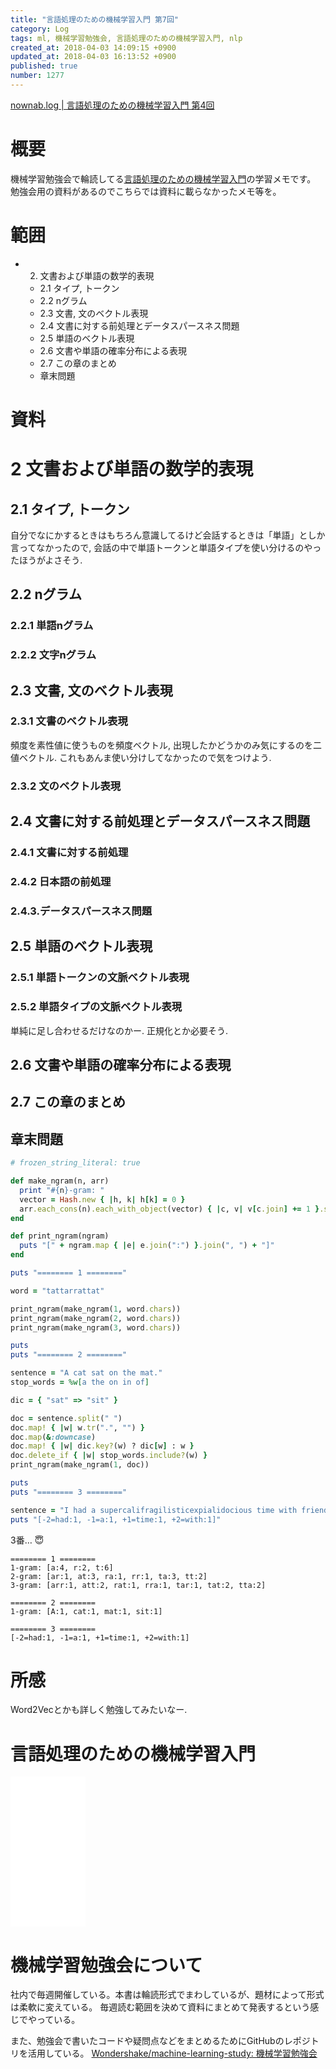 ```yaml
---
title: "言語処理のための機械学習入門 第7回"
category: Log
tags: ml, 機械学習勉強会, 言語処理のための機械学習入門, nlp
created_at: 2018-04-03 14:09:15 +0900
updated_at: 2018-04-03 16:13:52 +0900
published: true
number: 1277
---
```


[nownab.log | 言語処理のための機械学習入門 第4回](https://blog.nownabe.com/2018/03/14/1271.html)

# 概要
機械学習勉強会で輪読してる[言語処理のための機械学習入門](http://amzn.to/2BFQSee)の学習メモです。
勉強会用の資料があるのでこちらでは資料に載らなかったメモ等を。

# 範囲
* 2. 文書および単語の数学的表現
    * 2.1 タイプ, トークン
    * 2.2 nグラム
    * 2.3 文書, 文のベクトル表現
    * 2.4 文書に対する前処理とデータスパースネス問題
    * 2.5 単語のベクトル表現
    * 2.6 文書や単語の確率分布による表現
    * 2.7 この章のまとめ
    * 章末問題

# 資料

# 2 文書および単語の数学的表現

## 2.1 タイプ, トークン

自分でなにかするときはもちろん意識してるけど会話するときは「単語」としか言ってなかったので, 会話の中で単語トークンと単語タイプを使い分けるのやったほうがよさそう.

## 2.2 nグラム

### 2.2.1 単語nグラム

### 2.2.2 文字nグラム

## 2.3 文書, 文のベクトル表現

### 2.3.1 文書のベクトル表現

頻度を素性値に使うものを頻度ベクトル, 出現したかどうかのみ気にするのを二値ベクトル. これもあんま使い分けしてなかったので気をつけよう.

### 2.3.2 文のベクトル表現

## 2.4 文書に対する前処理とデータスパースネス問題

### 2.4.1 文書に対する前処理

### 2.4.2 日本語の前処理

### 2.4.3.データスパースネス問題

## 2.5 単語のベクトル表現

### 2.5.1 単語トークンの文脈ベクトル表現

### 2.5.2 単語タイプの文脈ベクトル表現

単純に足し合わせるだけなのかー. 正規化とか必要そう.

## 2.6 文書や単語の確率分布による表現

## 2.7 この章のまとめ

## 章末問題

```rb
# frozen_string_literal: true

def make_ngram(n, arr)
  print "#{n}-gram: "
  vector = Hash.new { |h, k| h[k] = 0 }
  arr.each_cons(n).each_with_object(vector) { |c, v| v[c.join] += 1 }.sort_by { |a| a[0] }
end

def print_ngram(ngram)
  puts "[" + ngram.map { |e| e.join(":") }.join(", ") + "]"
end

puts "======== 1 ========"

word = "tattarrattat"

print_ngram(make_ngram(1, word.chars))
print_ngram(make_ngram(2, word.chars))
print_ngram(make_ngram(3, word.chars))

puts
puts "======== 2 ========"

sentence = "A cat sat on the mat."
stop_words = %w[a the on in of]

dic = { "sat" => "sit" }

doc = sentence.split(" ")
doc.map! { |w| w.tr(".", "") }
doc.map(&:downcase)
doc.map! { |w| dic.key?(w) ? dic[w] : w }
doc.delete_if { |w| stop_words.include?(w) }
print_ngram(make_ngram(1, doc))

puts
puts "======== 3 ========"

sentence = "I had a supercalifragilisticexpialidocious time with friends."
puts "[-2=had:1, -1=a:1, +1=time:1, +2=with:1]"
```

3番… :innocent:

```
======== 1 ========
1-gram: [a:4, r:2, t:6]
2-gram: [ar:1, at:3, ra:1, rr:1, ta:3, tt:2]
3-gram: [arr:1, att:2, rat:1, rra:1, tar:1, tat:2, tta:2]

======== 2 ========
1-gram: [A:1, cat:1, mat:1, sit:1]

======== 3 ========
[-2=had:1, -1=a:1, +1=time:1, +2=with:1]
```

# 所感

Word2Vecとかも詳しく勉強してみたいなー.

# 言語処理のための機械学習入門
<iframe style="width:120px;height:240px;" marginwidth="0" marginheight="0" scrolling="no" frameborder="0" src="//rcm-fe.amazon-adsystem.com/e/cm?lt1=_blank&bc1=000000&IS2=1&bg1=FFFFFF&fc1=000000&lc1=0000FF&t=nownabe0c-22&o=9&p=8&l=as4&m=amazon&f=ifr&ref=as_ss_li_til&asins=4339027510&linkId=1c6291b86381f20d113796257356ef1b"></iframe>

# 機械学習勉強会について
社内で毎週開催している。本書は輪読形式でまわしているが、題材によって形式は柔軟に変えている。
毎週読む範囲を決めて資料にまとめて発表するという感じでやっている。

また、勉強会で書いたコードや疑問点などをまとめるためにGitHubのレポジトリを活用している。
[Wondershake/machine-learning-study: 機械学習勉強会](https://github.com/Wondershake/machine-learning-study)

```math
```
